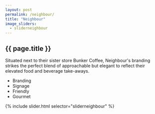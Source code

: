 ```yaml
---
layout: post
permalink: /neighbour/
title: "Neighbour"
image_sliders:
  - sliderneighbour
---
```

<section class="section fadeup clear float_left">


<div class="col-3-8">
  <article class="txt-left">
  <h2>{{ page.title }}</h2>
    <p>Situated next to their sister store Bunker Coffee, Neighbour's branding strikes the perfect blend of approachable but elegant to reflect their elevated food and beverage take-aways. 
  </p>
  <ul>
    <li>Branding</li>
    <li>Signage</li>
    <li>Friendly</li>
    <li>Gourmet</li>
  </ul>
  </article>
</div>

<div class="col-5-8">
  <div id="slideshow">
  {% include slider.html selector="sliderneighbour" %}
  </div>
</div>

</section>
